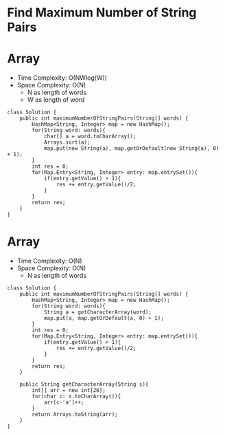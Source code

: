# Find Maximum Number of String Pairs
# Array
* Time Complexity: O(NWlog(W))
* Space Complexity: O(N)
	* N as length of words
    * W as length of word
```
class Solution {
    public int maximumNumberOfStringPairs(String[] words) {
        HashMap<String, Integer> map = new HashMap();
        for(String word: words){
            char[] a = word.toCharArray();
            Arrays.sort(a);
            map.put(new String(a), map.getOrDefault(new String(a), 0) + 1);
        }
        int res = 0;
        for(Map.Entry<String, Integer> entry: map.entrySet()){
            if(entry.getValue() > 1){
                res += entry.getValue()/2;
            }
        }
        return res;
    }
}
```
# Array
* Time Complexity: O(N)
* Space Complexity: O(N)
	* N as length of words
```
class Solution {
    public int maximumNumberOfStringPairs(String[] words) {
        HashMap<String, Integer> map = new HashMap();
        for(String word: words){
            String a = getCharacterArray(word);  
            map.put(a, map.getOrDefault(a, 0) + 1);
        }
        int res = 0;
        for(Map.Entry<String, Integer> entry: map.entrySet()){
            if(entry.getValue() > 1){
                res += entry.getValue()/2;
            }
        }
        return res;
    }

    public String getCharacterArray(String s){
        int[] arr = new int[26];
        for(char c: s.toCharArray()){
            arr[c-'a']++;
        }
        return Arrays.toString(arr);
    }
}
```